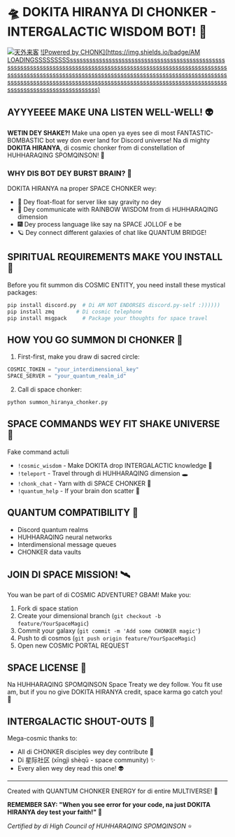# 🛸 DOKITA HIRANYA DI CHONKER - INTERGALACTIC WISDOM BOT! 🌌

[![天外来客](https://img.shields.io/badge/XDDDDDdde%20Bot-外星-ff69b4)](https://github.com)
[![Powered by CHONK](https://img.shields.io/badge/AM LOADINGSSSSSSSSSssssssssssssssssssssssssssssssssssssssssssssssssssssssssssssssssssssssssssssssssssssssssssssssssssssssssssssssssssssssssssssssssssssssssssssssssssssssssssssssssssssssssssssssssssssssssssssssssssssssssssssssssssssssssssssssssssssssssssssssssssssssssssssssssssssssssssssssssssssssss)](https://github.com)

## AYYYEEEE MAKE UNA LISTEN WELL-WELL! 👽

**WETIN DEY SHAKE?!** Make una open ya eyes see di most FANTASTIC-BOMBASTIC bot wey don ever land for Discord universe! Na di mighty **DOKITA HIRANYA**, di cosmic chonker from di constellation of HUHHARAQING SPOMQINSON! 🌠

### WHY DIS BOT DEY BURST BRAIN? 🤯

DOKITA HIRANYA na proper SPACE CHONKER wey:
- 🚀 Dey float-float for server like say gravity no dey
- 🌈 Dey communicate with RAINBOW WISDOM from di HUHHARAQING dimension
- 🎆 Dey process language like say na SPACE JOLLOF e be
- 🪐 Dey connect different galaxies of chat like QUANTUM BRIDGE!

## SPIRITUAL REQUIREMENTS MAKE YOU INSTALL 📡

Before you fit summon dis COSMIC ENTITY, you need install these mystical packages:

```bash
pip install discord.py  # Di AM NOT ENDORSES discord.py-self :))))))
pip install zmq       # Di cosmic telephone
pip install msgpack     # Package your thoughts for space travel
```

## HOW YOU GO SUMMON DI CHONKER 🌟

1. First-first, make you draw di sacred circle:
```python
COSMIC_TOKEN = "your_interdimensional_key"
SPACE_SERVER = "your_quantum_realm_id"
```

2. Call di space chonker:
```bash
python summon_hiranya_chonker.py
```

## SPACE COMMANDS WEY FIT SHAKE UNIVERSE 🎇

Fake command actuli

- `!cosmic_wisdom` - Make DOKITA drop INTERGALACTIC knowledge 🌌
- `!teleport` - Travel through di HUHHARAQING dimension 🕳️
- `!chonk_chat` - Yarn with di SPACE CHONKER 👾
- `!quantum_help` - If your brain don scatter 🤪

## QUANTUM COMPATIBILITY 🔮

- Discord quantum realms
- HUHHARAQING neural networks
- Interdimensional message queues
- CHONKER data vaults

## JOIN DI SPACE MISSION! 🛰️

You wan be part of di COSMIC ADVENTURE? GBAM! Make you:

1. Fork di space station
2. Create your dimensional branch (`git checkout -b feature/YourSpaceMagic`)
3. Commit your galaxy (`git commit -m 'Add some CHONKER magic'`)
4. Push to di cosmos (`git push origin feature/YourSpaceMagic`)
5. Open new COSMIC PORTAL REQUEST

## SPACE LICENSE 🌠

Na HUHHARAQING SPOMQINSON Space Treaty we dey follow. You fit use am, but if you no give DOKITA HIRANYA credit, space karma go catch you! 😤

## INTERGALACTIC SHOUT-OUTS 📡

Mega-cosmic thanks to:
- All di CHONKER disciples wey dey contribute 🙏
- Di 星际社区 (xīngjì shèqū - space community) ✨
- Every alien wey dey read this one! 👽

---
Created with QUANTUM CHONKER ENERGY for di entire MULTIVERSE! 🚀

**REMEMBER SAY: "When you see error for your code, na just DOKITA HIRANYA dey test your faith!" 🤣**

_Certified by di High Council of HUHHARAQING SPOMQINSON_ ⭐️

